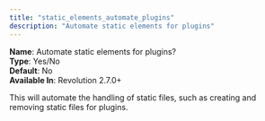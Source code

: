 ```yaml
---
title: "static_elements_automate_plugins"
description: "Automate static elements for plugins"
---
```


**Name**: Automate static elements for plugins?   
**Type**: Yes/No  
**Default**: No  
**Available In**: Revolution 2.7.0+

This will automate the handling of static files, such as creating and removing static files for plugins.